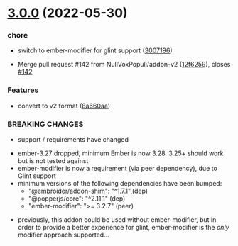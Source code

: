 # [3.0.0](https://github.com/NullVoxPopuli/ember-popperjs/compare/v2.0.9...v3.0.0) (2022-05-30)


### chore

* switch to ember-modifier for glint support ([3007196](https://github.com/NullVoxPopuli/ember-popperjs/commit/3007196dfa7eb51c26e39547fc600641e1a73f32))


* Merge pull request #142 from NullVoxPopuli/addon-v2 ([12f6259](https://github.com/NullVoxPopuli/ember-popperjs/commit/12f6259abf0a4ab5b083303864d0d14ece467831)), closes [#142](https://github.com/NullVoxPopuli/ember-popperjs/issues/142)


### Features

* convert to v2 format ([8a660aa](https://github.com/NullVoxPopuli/ember-popperjs/commit/8a660aa04c3e6e01b4e497ad473a00637a8f8d1b))


### BREAKING CHANGES

* support / requirements have changed
- ember-3.27 dropped, minimum Ember is now 3.28. 3.25+ should work but is not tested against
- ember-modifier is now a requirement (via peer dependency), due to Glint support
- minimum versions of the following dependencies have been bumped:
    - "@embroider/addon-shim": "^1.7.1",(dep)
    - "@popperjs/core": "^2.11.1" (dep)
    - "ember-modifier": ">= 3.2.7" (peer)
* previously, this addon could be used without
ember-modifier, but in order to provide a better experience for glint,
ember-modifier is the *only* modifier approach supported...
